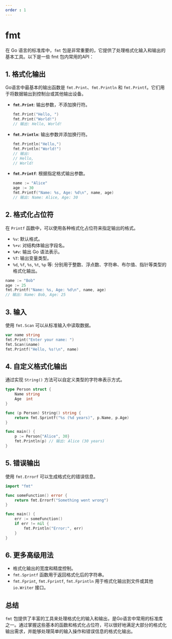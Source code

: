 ```yaml
---
order : 1
---
```


# fmt

在 Go 语言的标准库中，`fmt` 包是非常重要的，它提供了处理格式化输入和输出的基本工具。以下是一些 fmt 包内常用的API：

## 1. 格式化输出

Go语言中最基本的输出函数是 `fmt.Print`、`fmt.Println` 和 `fmt.Printf`。它们用于将数据输出到控制台或其他输出设备。

- **`fmt.Print`**: 输出参数，不添加换行符。
  ```go
  fmt.Print("Hello, ")
  fmt.Print("World!")
  // 输出: Hello, World!
  ```

- **`fmt.Println`**: 输出参数并添加换行符。
  ```go
  fmt.Println("Hello,")
  fmt.Println("World!")
  // 输出:
  // Hello,
  // World!
  ```

- **`fmt.Printf`**: 根据指定格式输出参数。
  ```go
  name := "Alice"
  age := 30
  fmt.Printf("Name: %s, Age: %d\n", name, age)
  // 输出: Name: Alice, Age: 30
  ```

## 2. 格式化占位符

在 `Printf` 函数中，可以使用各种格式化占位符来指定输出的格式。

- `%v`: 默认格式。
- `%+v`: 对结构体输出字段名。
- `%#v`: 输出 Go 语法表示。
- `%T`: 输出变量类型。
- `%d`, `%f`, `%s`, `%t`, `%p` 等: 分别用于整数、浮点数、字符串、布尔值、指针等类型的格式化输出。

```go
name := "Bob"
age := 25
fmt.Printf("Name: %s, Age: %d\n", name, age)
// 输出: Name: Bob, Age: 25
```

## 3. 输入

使用 `fmt.Scan` 可以从标准输入中读取数据。

```go
var name string
fmt.Print("Enter your name: ")
fmt.Scan(&name)
fmt.Printf("Hello, %s!\n", name)
```

## 4. 自定义格式化输出

通过实现 `String()` 方法可以自定义类型的字符串表示方式。

```go
type Person struct {
    Name string
    Age  int
}

func (p Person) String() string {
    return fmt.Sprintf("%s (%d years)", p.Name, p.Age)
}

func main() {
    p := Person{"Alice", 30}
    fmt.Println(p) // 输出: Alice (30 years)
}
```

## 5. 错误输出

使用 `fmt.Errorf` 可以生成格式化的错误信息。

```go
import "fmt"

func someFunction() error {
    return fmt.Errorf("Something went wrong")
}

func main() {
    err := someFunction()
    if err != nil {
        fmt.Println("Error:", err)
    }
}
```

## 6. 更多高级用法

- 格式化输出的宽度和精度控制。
- `fmt.Sprintf` 函数用于返回格式化后的字符串。
- `fmt.Fprint`, `fmt.Fprintf`, `fmt.Fprintln` 用于格式化输出到文件或其他 `io.Writer` 接口。

## 总结

`fmt` 包提供了丰富的工具来处理格式化的输入和输出，是Go语言中常用的标准库之一。通过掌握这些基本的函数和格式化占位符，可以很好地满足大部分的格式化输出需求，并能够处理简单的输入操作和错误信息的格式化输出。